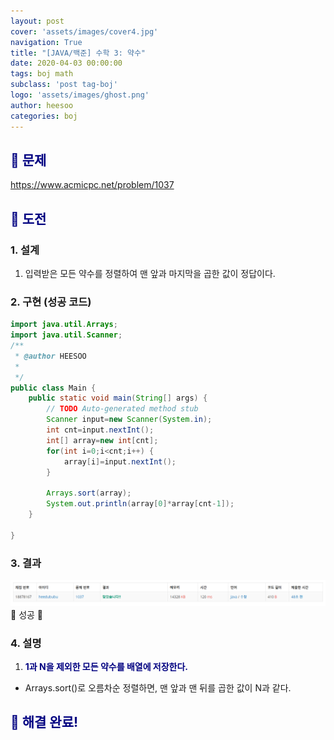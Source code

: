 ```yaml
---
layout: post
cover: 'assets/images/cover4.jpg'
navigation: True
title: "[JAVA/백준] 수학 3: 약수"
date: 2020-04-03 00:00:00
tags: boj math
subclass: 'post tag-boj'
logo: 'assets/images/ghost.png'
author: heesoo
categories: boj
---
```

## <span style="color:navy">👀 문제</span>
<https://www.acmicpc.net/problem/1037>

## <span style="color:navy">👊 도전</span>

### 1. 설계
1. 입력받은 모든 약수를 정렬하여 맨 앞과 마지막을 곱한 값이 정답이다.

### 2. 구현 (성공 코드)
```java
import java.util.Arrays;
import java.util.Scanner;
/**
 * @author HEESOO
 *
 */
public class Main {
	public static void main(String[] args) {
		// TODO Auto-generated method stub
		Scanner input=new Scanner(System.in);
		int cnt=input.nextInt();
		int[] array=new int[cnt];
		for(int i=0;i<cnt;i++) {
			array[i]=input.nextInt();
		}
		
		Arrays.sort(array);
		System.out.println(array[0]*array[cnt-1]);
	}

}
 ```

### 3. 결과
![실행결과](./assets/images/200403_1.PNG)
🤟 성공 🤟  

### 4. 설명
1. **<span style="color:navy">1과 N을 제외한 모든 약수를 배열에 저장한다.</span>**
- Arrays.sort()로 오름차순 정렬하면, 맨 앞과 맨 뒤를 곱한 값이 N과 같다.

## <span style="color:navy">👏 해결 완료!</span>

